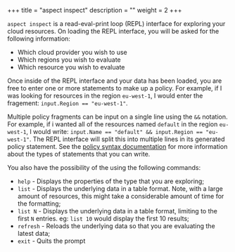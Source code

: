 +++
title = "aspect inspect"
description = ""
weight = 2
+++

`aspect inspect` is a read-eval-print loop (REPL) interface for exploring your cloud resources.
On loading the REPL interface, you will be asked for the following information:

- Which cloud provider you wish to use
- Which regions you wish to evaluate
- Which resource you wish to evaluate

Once inside of the REPL interface and your data has been loaded, you are free to enter one or more statements to make up a policy. For example, if I was looking for resources in the region `eu-west-1`, I would enter the fragement: `input.Region == "eu-west-1"`.

Multiple policy fragments can be input on a single line using the `&&` notation. For example, if i wanted all of the resources named `default` in the region `eu-west-1`, I would write: `input.Name == "default" && input.Region == "eu-west-1"`. The REPL interface will split this into multiple lines in its generated policy statement. See the [policy syntax documentation](/docs/getting-started/policy-syntax/) for more information about the types of statements that you can write.

You also have the possibility of the using the following commands:

- `help` - Displays the properties of the type that you are exploring;
- `list` - Displays the underlying data in a table format. Note, with a large amount of resources, this might take a considerable amount of time for the formatting;
- `list N` - Displays the underlying data in a table format, limiting to the first `N` entries. eg: `list 10` would display the first 10 results;
- `refresh` - Reloads the underlying data so that you are evaluating the latest data;
- `exit` - Quits the prompt